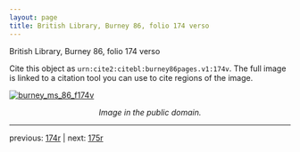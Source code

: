 ```yaml
---
layout: page
title: British Library, Burney 86, folio 174 verso
---
```


British Library, Burney 86, folio 174 verso

Cite this object as `urn:cite2:citebl:burney86pages.v1:174v`.  The full image is linked to a citation tool you can use to cite regions of the image.

[![burney_ms_86_f174v](http://www.homermultitext.org/iipsrv?IIIF=/project/homer/pyramidal/deepzoom/citebl/burney86imgs/v1/burney_ms_86_f174v.tif/full/800,/0/default.jpg)](http://www.homermultitext.org/ict2/?urn=urn:cite2:citebl:burney86imgs.v1:burney_ms_86_f174v) 

<p style="text-align: center; font-style: italic;">Image in the public domain.</p>

---

previous: [174r](../174r/) | next: [175r](../175r/)